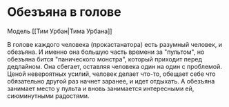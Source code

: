 # Обезъяна в голове
Модель  [[Тим Урбан|Тима Урбана]]

В голове каждого человека (прокастанатора) есть разумный человек, и обезъяна. И именно она большую часть времени за "пультом", но обезъяна бится "панического монстра", который приходит перед дедлайном. Она сбегает, оставляя человека один на один с проблемой.
Ценой невероятных усилий, человек делает что-то, обещает себе что обязательно другой раз начнет заранее, и идет отдыхать. А обезъяна занимает место у пульта и вновь занимается интересными ей, сиюминутными радостями.